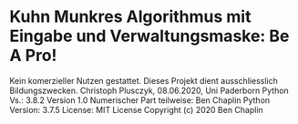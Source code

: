 # Kuhn Munkres Algorithmus mit Eingabe und Verwaltungsmaske: Be A Pro!
Kein komerzieller Nutzen gestattet. 
Dieses Projekt dient ausschliesslich Bildungszwecken.
 Christoph Plusczyk, 08.06.2020, Uni Paderborn
 Python Vs.: 3.8.2
 Version 1.0
 Numerischer Part teilweise:
Ben Chaplin
    Python Version: 3.7.5
    License: MIT License Copyright (c) 2020 Ben Chaplin
 
